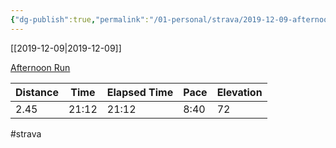 ```yaml
---
{"dg-publish":true,"permalink":"/01-personal/strava/2019-12-09-afternoon-run/"}
---
```



[[2019-12-09\|2019-12-09]]

[Afternoon Run](https://www.strava.com/activities/2922887019)

| Distance | Time  | Elapsed Time | Pace | Elevation |
| -------- | ----- | ------------ | ---- | --------- |
| 2.45     | 21:12 | 21:12        | 8:40 | 72        |




#strava
